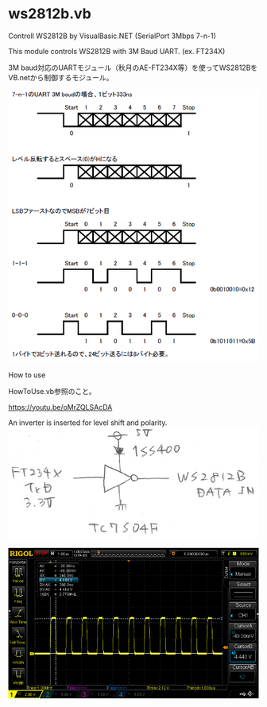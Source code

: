 # ws2812b.vb
Controll WS2812B by VisualBasic.NET (SerialPort 3Mbps 7-n-1)

This module controls WS2812B with 3M Baud UART. (ex. FT234X)

3M baud対応のUARTモジュール（秋月のAE-FT234X等）を使ってWS2812BをVB.netから制御するモジュール。

![3000000 baud 7-n-1](https://github.com/7m4mon/ws2812b.vb/raw/master/WS2812B_bit.PNG "3000000 baud 7-n-1")

How to use

HowToUse.vb参照のこと。

https://youtu.be/oMrZQLSAcDA


An inverter is inserted for level shift and polarity.
![inveterter_for_ws2812b](https://github.com/7m4mon/ws2812b.vb/raw/master/inveterter_for_ws2812b.PNG "inveterter_for_ws2812b")

![color_black_waveform](https://github.com/7m4mon/ws2812b.vb/blob/master/color_black_waveform.png "color_black_waveform")
